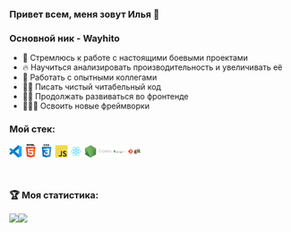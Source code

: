 ### Привет всем, меня зовут Илья 👋
### Основной ник - Wayhito

- 🎯 Стремлюсь к работе с настоящими боевыми проектами
- 🔥 Научиться анализировать производительность и увеличивать её
- 🔞 Работать с опытными коллегами
- ✍🏻 Писать чистый читабельный код
- ✍🏻 Продолжать развиваться во фронтенде
- 👨🏻‍🏫 Освоить новые фреймворки

### Мой стек:
<p>
<img src="https://raw.githubusercontent.com/github/explore/80688e429a7d4ef2fca1e82350fe8e3517d3494d/topics/visual-studio-code/visual-studio-code.png" alt="VS Code" height="22">
<img src="https://raw.githubusercontent.com/github/explore/80688e429a7d4ef2fca1e82350fe8e3517d3494d/topics/html/html.png" alt="HTML" height="24">
<img src="https://raw.githubusercontent.com/github/explore/80688e429a7d4ef2fca1e82350fe8e3517d3494d/topics/css/css.png" alt="CSS" height="24" >
<img src="https://raw.githubusercontent.com/github/explore/80688e429a7d4ef2fca1e82350fe8e3517d3494d/topics/javascript/javascript.png" alt="Javascript" height="22">
<img src="https://raw.githubusercontent.com/github/explore/80688e429a7d4ef2fca1e82350fe8e3517d3494d/topics/react/react.png" alt="React" height="22">
<img src="https://raw.githubusercontent.com/github/explore/80688e429a7d4ef2fca1e82350fe8e3517d3494d/topics/nodejs/nodejs.png" alt="NodeJS" height="22">
<img src="https://raw.githubusercontent.com/github/explore/80688e429a7d4ef2fca1e82350fe8e3517d3494d/topics/express/express.png" alt="Express" height="22">
<img src="https://raw.githubusercontent.com/github/explore/80688e429a7d4ef2fca1e82350fe8e3517d3494d/topics/mongodb/mongodb.png" alt="Express" height="22">
<img src="https://raw.githubusercontent.com/github/explore/80688e429a7d4ef2fca1e82350fe8e3517d3494d/topics/git/git.png" alt="git" height="22">

</p>
<br />

### :trophy: Моя статистика:

<div>
<a href="https://github-readme-stats.vercel.app/api?username=Comediant24&hide=contribs&show_icons=true">
  <img align="left" src="https://github-readme-stats.vercel.app/api?username=Comediant24&hide=contribs&show_icons=true" />
</a>
<a href="https://github-readme-stats.vercel.app/api/top-langs/?username=Comediant24&layout=compact">
  <img align="left" src="https://github-readme-stats.vercel.app/api/top-langs/?username=Comediant24&layout=compact" />
</a>
</div>